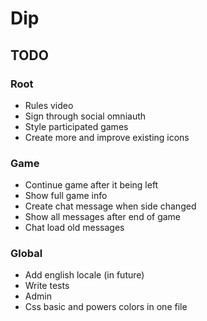 # Dip

## TODO

### Root
- Rules video
- Sign through social omniauth
- Style participated games
- Create more and improve existing icons

### Game
- Continue game after it being left
- Show full game info
- Create chat message when side changed
- Show all messages after end of game
- Chat load old messages

### Global
- Add english locale (in future)
- Write tests
- Admin
- Css basic and powers colors in one file
